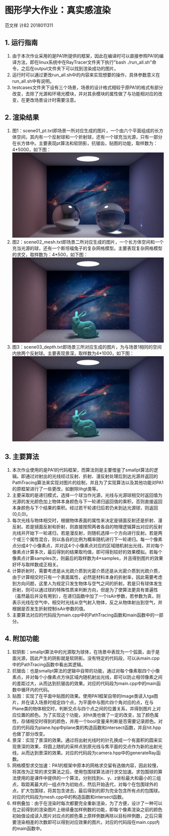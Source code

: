 # 图形学大作业：真实感渲染
范文祥 计82 2018011311
## 1. 运行指南
1. 由于本次作业采用的是PA1所提供的框架，因此在编译时可以直接参照PA1的编译方法，即在linux系统中在RayTracer文件夹下执行"bash ./run_all.sh"命令，之后在output文件夹下可以找到渲染成功的图片。
2. 运行时可以通过更改run_all.sh中的内容来实现想要的操作，具体参数意义在run_all.sh中有说明。
3. testcases文件夹下设有三个场景，场景的设计格式相较于原PA1的格式有部分改变，去除了光源和环境光模块，并对其余模块的属性做了与功能相对应的改变，在更改场景设计时需要注意。
## 2. 渲染结果
1. 图1：scene01_pt.txt即场景一所对应生成的图片，一个由六个平面组成的长方体空间，其内有一个反射球和一个折射球，还有一个球充当光源，只有一部分在长方体中。主要表现pt算法和软阴影，抗锯齿，贴图的功能，取样数为：4*5000，如下图：![](https://github.com/fan-wenxiang/Homework_Graphics/raw/master/result/scene01.bmp)
2. 图2：scene02_mesh.txt即场景二所对应生成的图片，一个长方体空间和一个充当光源的球，还有一个斯坦福兔子的复杂网格模型。主要表现复杂网格模型的求交，取样数为：4*500，如下图：![](https://github.com/fan-wenxiang/Homework_Graphics/raw/master/result/scene02.bmp)
3. 图3：scene03_depth.txt即场景三所对应生成的图片，为与场景1相同的空间内放两个反射球。主要表现景深，取样数为4*1000，如下图：![](https://github.com/fan-wenxiang/Homework_Graphics/raw/master/result/scene02.bmp)

## 3. 主要算法
1. 本次作业使用的是PA1的代码框架，而算法则是主要借鉴了smallpt算法的逻辑。即通过对射出的光线经过反射、折射、漫反射处理后到达光源并返回的PathTracing算法来实现对图片的绘制，并且为了实现算法以及其他功能对PA1的原框架进行了一些更改，如删除lihgt类等。
2. 主要采取的是递归模式，选择一个球当作光源，光线与光源球相交时返回值为光源的发光颜色加上物体本身颜色与下一轮递归返回值的乘积，否则直接返回本身颜色与下个结果的乘积。经过若干轮递归后若仍未到达光源球，则返回(0,0,0)。
3. 每次光线与物体相交时，根据物体表面的属性来决定是镜面反射还是折射、漫反射。若是镜面反射和折射，则直接按照两者各自的物理逻辑算出对应的反射光线并开始下一轮递归，若是漫反射，则随机选择一个方向进行反射。若是两个或三个属性混合，则以各自的比例为概率随机进行下一轮递归。每一个像素点分成4个小像素点，并对这4个小像素点对应的区域随机射出光线，并对每个像素点计算多次，最后得到的结果取均值，即可得到较好的效果模拟。若每个像素点计算samples次，则最后的取样数为4*samples，并且得到图片的效果好坏与取样数成正相关。
4. 计算折射时，需要考虑是从光疏介质到光密介质还是从光密介质到光疏介质，由于计算相交时只有一个表面属性，必然是材料本身的折射率，因此需要考虑到方向问题，这里人为规定只发生物体与空气之间的折射。若是只有球体发生折射，则可以通过球的特殊性质来判断方向，但是为了使算法更具有普遍性（虽然最后并没有用到），在递归函数中加了一个isAir参数，若参数为真，则表示光线在空气中，相交时光线从空气射入物体，反之从物体射出到空气，并根据是否发生折射控制isAir参数的值。
5. 主要算法对应的代码段为main.cpp中的PathTracing函数和main函数中的一部分。
## 4. 附加功能
1. 软阴影：smallpt算法中的光源取为球体，在场景中表现为一个弧面，由于是面光源，因此产生的阴影就是软阴影。没有特定的代码段，可以从main.cpp中的PathTracing函数中看出其逻辑。
2. 抗锯齿：也是smallpt算法的逻辑中自带的功能，通过对每个像素取四个小像素点，并对每个小像素点方块区域内随机射出光线，即可以防止相邻像素之间的差距过大，从而达到抗锯齿的效果。对应的代码段为main.cpp中的main函数中循环内的代码。
3. 贴图：实现了在平面中贴图的效果。使用PA1框架自带的Image类读入tga图片，并在读入场景时规定四个点，为平面中与图片四个角对应的点，在与Plane类的物体相交时，判断交点与四个点之间的位置关系，并得到图片上对应位置的颜色。为了实现这个功能，对hit类也做了一定的改变，加了颜色属性，存储相交时得到的颜色，并用一个bool变量来判断是否需要记录颜色。对应的代码段为plane.hpp中plane类的构造函数和intersect函数，并且hit.hpp也做了部分改变。
4. 景深：实现了景深的效果。通过将出射光线时的针孔换成一个有面积的圆来实现景深的效果，将圆上随机的采样点到原光线与焦平面的交点作为新的出射光线，从而达到景深的效果。对应的代码段为camera.hpp中的generateRay函数。
5. 网格模型求交加速：PA1的框架中原本的网格求交留有选做内容，因此较慢，将其改为正常的求交算法之后，使用包围球算法进行求交加速。求包围球的算法使用的是课件中提供的一个算法，分别找到x、y、z坐标最大和最小的三组点，取距离最大的一组点作为初始点，然后开始迭代，对每个在包围球外的点，扩大包围球，将其包含进去，最后得到的即为完全包含所有点的包围球。对应的代码段为mesh.cpp中的构造函数和intersect函数。
6. 样例叠加：由于在渲染时每次都要完全重新渲染，为了方便，设计了一种可以在之前得到的渲染图片上继续叠加样例数的功能，即每个像素渲染之前的颜色初始值设成读入图片对应点的颜色乘上原样例数再除以目标样例数，之后只需要渲染相差的次数即可以得到对应效果的图片。对应的代码段在main.cpp内的main函数中。
